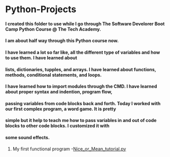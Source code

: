 # Python-Projects
#### I created this folder to use while I go through The Software Develorer Boot Camp Python Course @ The Tech Academy.
#### I am about half way through this Python course now. 
#### I have learned a lot so far like, all the different type of variables and how to use them. I have learned about
#### lists, dictionaries, tupples, and arrays. I have learned about functions, methods, conditional statements, and loops.
#### I have learned how to import modules through the CMD. I have learned about proper syntax and indention, program flow,
#### passing variables from code blocks back and forth. Today I worked with our first complex program, a word game. It is pretty
#### simple but it help to teach me how to pass variables in and out of code blocks to other code blocks. I customized it with
#### some sound effects.

1. My first functional program
   -[Nice_or_Mean_tutorial.py](Python-Projects/Nice_or_Mean_tutorial.py)
